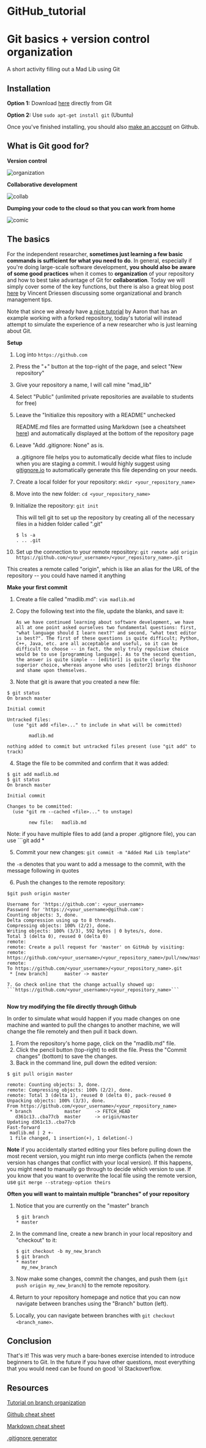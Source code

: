 # GitHub_tutorial

Git basics + version control organization
=========================================
A short activity filling out a Mad Lib using Git

## Installation
__Option 1:__ Download [here](https://git-scm.com/downloads) directly from Git

__Option 2:__ Use ```sudo apt-get install git``` (Ubuntu)

Once you've finished installing, you should also [make an account](https://github.com) on Github.

## What is Git good for?

__Version control__

![organization](https://user-images.githubusercontent.com/15058514/45724076-15be5700-bb7a-11e8-958b-7b6f87aebcdf.png)

__Collaborative development__

![collab](https://user-images.githubusercontent.com/15058514/45724078-17881a80-bb7a-11e8-8d17-586ce919980d.png)

__Dumping your code to the cloud so that you can work from home__

![comic](https://user-images.githubusercontent.com/15058514/45724005-d0018e80-bb79-11e8-902d-9ab3d8dcc8ec.png)

## The basics
For the independent researcher, __sometimes just learning a few basic commands is sufficient for what you need to do__. In general, especially if you're doing large-scale software development, __you should also be aware of some good practices__ when it comes to __organization__ of your repository and how to best take advantage of Git for __collaboration__. Today we will simply cover some of the key functions, but there is also a great blog post [here](https://nvie.com/posts/a-successful-git-branching-model/) by Vincent Driessen discussing some organizational and branch management tips.

Note that since we already have [a nice tutorial](https://github.com/thehackerwithin/illinois/blob/master/git.md) by Aaron that has an example working with a forked repository, today's tutorial will instead attempt to simulate the experience of a new researcher who is just learning about Git.

__Setup__

1. Log into ```https://github.com```
2. Press the "+" button at the top-right of the page, and select "New repository"
3. Give your repository a name, I will call mine "mad_lib"
4. Select "Public" (unlimited private repositories are available to students for free)
5. Leave the "Initialize this repository with a README" unchecked

   README.md files are formatted using Markdown (see a cheatsheet [here](https://github.com/adam-p/markdown-here/wiki/Markdown-Cheatsheet#lists)) and automatically displayed at the bottom of the repository page

6. Leave "Add .gitignore: None" as is.
 
    a .gitignore file helps you to automatically decide what files to include when you are staging a commit. I would highly suggest using [gitignore.io](https://www.gitignore.io/) to automatically generate this file depending on your needs.

7. Create a local folder for your repository: ```mkdir <your_repository_name>```
8. Move into the new folder: ```cd <your_repository_name>```
9. Initialize the repository: ```git init```

   This will tell git to set up the repository by creating all of the necessary files in a hidden folder called ".git"
   ```
   $ ls -a
   . .. .git
   ```
   
10. Set up the connection to your remote repository: ```git remote add origin https://github.com/<your_username>/<your_repository_name>.git```
   
   This creates a remote called "origin", which is like an alias for the URL of the repository -- you could have named it anything 
   
__Make your first commit__ 

1. Create a file called "madlib.md": ```vim madlib.md```
2. Copy the following text into the file, update the blanks, and save it:

   ```
   As we have continued learning about software development, we have all at one point asked ourselves two fundamental questions: first, "what language should I learn next?" and second, "what text editor is best?". The first of these questions is quite difficult; Python, C++, Java, etc. are all acceptable and useful, so it can be difficult to choose -- in fact, the only truly repulsive choice would be to use [programming language]. As to the second question, the answer is quite simple -- [editor1] is quite clearly the superior choice, whereas anyone who uses [editor2] brings dishonor and shame upon themselves.
   ```
 
3. Note that git is aware that you created a new file:
   
  ```
  $ git status
  On branch master

  Initial commit

  Untracked files:
    (use "git add <file>..." to include in what will be committed)

          madlib.md

  nothing added to commit but untracked files present (use "git add" to track)
  ```
   
4. Stage the file to be commited and confirm that it was added:
  ```
  $ git add madlib.md
  $ git status
  On branch master

  Initial commit

  Changes to be committed:
    (use "git rm --cached <file>..." to unstage)

          new file:   madlib.md
  ```
  Note: if you have multiple files to add (and a proper .gitignore file), you can use ```git add *

5. Commit your new changes: ```git commit -m "Added Mad Lib template"```

  the ```-m``` denotes that you want to add a message to the commit, with the message following in quotes
 
6. Push the changes to the remote repository:

  ```
  $git push origin master
  
  Username for 'https://github.com': <your_username>
  Password for 'https://<your_username>@github.com':
  Counting objects: 3, done.
  Delta compression using up to 8 threads.
  Compressing objects: 100% (2/2), done.
  Writing objects: 100% (3/3), 592 bytes | 0 bytes/s, done.
  Total 3 (delta 0), reused 0 (delta 0)
  remote:
  remote: Create a pull request for 'master' on GitHub by visiting:
  remote:      https://github.com/<your_username>/<your_repository_name>/pull/new/master
  remote:
  To https://github.com/<your_username>/<your_repository_name>.git
   * [new branch]      master -> master
   
 7. Go check online that the change actually showed up: ```https://github.com/<your_username>/<your_repository_name>```
   
  ```
  
  __Now try modifying the file directly through Github__
  
  In order to simulate what would happen if you made changes on one machine and wanted to pull the changes to another machine, we will change the file remotely and then pull it back down.
  
1. From the repository's home page, click on the "madlib.md" file.
2. Click the pencil button (top-right) to edit the file. Press the "Commit changes" (bottom) to save the changes.
3. Back in the command line, pull down the edited version:

  ```
  $ git pull origin master
  
  remote: Counting objects: 3, done.
  remote: Compressing objects: 100% (2/2), done.
  remote: Total 3 (delta 1), reused 0 (delta 0), pack-reused 0
  Unpacking objects: 100% (3/3), done.
  From https://github.com/<your_username>/<your_repository_name>
   * branch            master     -> FETCH_HEAD
     d361c13..cba77cb  master     -> origin/master
  Updating d361c13..cba77cb
  Fast-forward
   madlib.md | 2 +-
   1 file changed, 1 insertion(+), 1 deletion(-)
  ```
  __Note__ if you accidentally started editing your files before pulling down the most recent version, you might run into merge conflicts (when the remote version has changes that conflict with your local version). If this happens, you might need to manually go through to decide which version to use. If you know that you want to overwrite the local file using the remote version, use ```git merge --strategy-option theirs```

__Often you will want to maintain multiple "branches" of your repository__

1. Notice that you are currently on the "master" branch
   
   ```
   $ git branch
   * master
   ```
   
2. In the command line, create a new branch in your local repository and "checkout" to it:

   ```
   $ git checkout -b my_new_branch
   $ git branch
   * master
     my_new_branch
   ```
   
3. Now make some changes, commit the changes, and push them (```git push origin my_new_branch```) to the remote repository.
4. Return to your repository homepage and notice that you can now navigate between branches using the "Branch" button (left).
5. Locally, you can navigate between branches with ```git checkout <branch_name>```.

## Conclusion

That's it! This was very much a bare-bones exercise intended to introduce beginners to Git. In the future if you have other questions, most everything that you would need can be found on good 'ol Stackoverflow.

## Resources

[Tutorial on branch organization](https://nvie.com/posts/a-successful-git-branching-model/)

[Github cheat sheet](https://education.github.com/git-cheat-sheet-education.pdf)

[Markdown cheat sheet](https://github.com/adam-p/markdown-here/wiki/Markdown-Cheatsheet#lists)

[.gitignore generator](gitignore.io)
